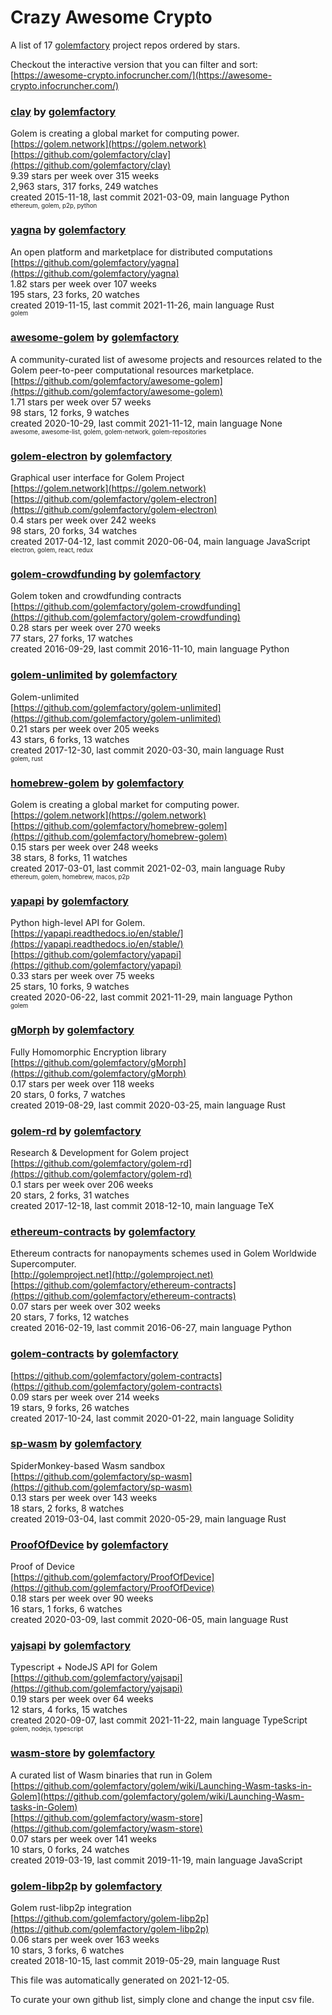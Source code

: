 # Crazy Awesome Crypto
A list of 17 [golemfactory](https://github.com/golemfactory) project repos ordered by stars.  

Checkout the interactive version that you can filter and sort: 
[https://awesome-crypto.infocruncher.com/](https://awesome-crypto.infocruncher.com/)  


### [clay](https://github.com/golemfactory/clay) by [golemfactory](https://github.com/golemfactory)  
Golem is creating a global market for computing power.  
[https://golem.network](https://golem.network)  
[https://github.com/golemfactory/clay](https://github.com/golemfactory/clay)  
9.39 stars per week over 315 weeks  
2,963 stars, 317 forks, 249 watches  
created 2015-11-18, last commit 2021-03-09, main language Python  
<sub><sup>ethereum, golem, p2p, python</sup></sub>


### [yagna](https://github.com/golemfactory/yagna) by [golemfactory](https://github.com/golemfactory)  
An open platform and marketplace for distributed computations  
[https://github.com/golemfactory/yagna](https://github.com/golemfactory/yagna)  
1.82 stars per week over 107 weeks  
195 stars, 23 forks, 20 watches  
created 2019-11-15, last commit 2021-11-26, main language Rust  
<sub><sup>golem</sup></sub>


### [awesome-golem](https://github.com/golemfactory/awesome-golem) by [golemfactory](https://github.com/golemfactory)  
A community-curated list of awesome projects and resources related to the Golem peer-to-peer computational resources marketplace.  
[https://github.com/golemfactory/awesome-golem](https://github.com/golemfactory/awesome-golem)  
1.71 stars per week over 57 weeks  
98 stars, 12 forks, 9 watches  
created 2020-10-29, last commit 2021-11-12, main language None  
<sub><sup>awesome, awesome-list, golem, golem-network, golem-repositories</sup></sub>


### [golem-electron](https://github.com/golemfactory/golem-electron) by [golemfactory](https://github.com/golemfactory)  
Graphical user interface for Golem Project  
[https://golem.network](https://golem.network)  
[https://github.com/golemfactory/golem-electron](https://github.com/golemfactory/golem-electron)  
0.4 stars per week over 242 weeks  
98 stars, 20 forks, 34 watches  
created 2017-04-12, last commit 2020-06-04, main language JavaScript  
<sub><sup>electron, golem, react, redux</sup></sub>


### [golem-crowdfunding](https://github.com/golemfactory/golem-crowdfunding) by [golemfactory](https://github.com/golemfactory)  
Golem token and crowdfunding contracts  
[https://github.com/golemfactory/golem-crowdfunding](https://github.com/golemfactory/golem-crowdfunding)  
0.28 stars per week over 270 weeks  
77 stars, 27 forks, 17 watches  
created 2016-09-29, last commit 2016-11-10, main language Python  


### [golem-unlimited](https://github.com/golemfactory/golem-unlimited) by [golemfactory](https://github.com/golemfactory)  
Golem-unlimited   
[https://github.com/golemfactory/golem-unlimited](https://github.com/golemfactory/golem-unlimited)  
0.21 stars per week over 205 weeks  
43 stars, 6 forks, 13 watches  
created 2017-12-30, last commit 2020-03-30, main language Rust  
<sub><sup>golem, rust</sup></sub>


### [homebrew-golem](https://github.com/golemfactory/homebrew-golem) by [golemfactory](https://github.com/golemfactory)  
Golem is creating a global market for computing power.  
[https://golem.network](https://golem.network)  
[https://github.com/golemfactory/homebrew-golem](https://github.com/golemfactory/homebrew-golem)  
0.15 stars per week over 248 weeks  
38 stars, 8 forks, 11 watches  
created 2017-03-01, last commit 2021-02-03, main language Ruby  
<sub><sup>ethereum, golem, homebrew, macos, p2p</sup></sub>


### [yapapi](https://github.com/golemfactory/yapapi) by [golemfactory](https://github.com/golemfactory)  
Python high-level API for Golem.  
[https://yapapi.readthedocs.io/en/stable/](https://yapapi.readthedocs.io/en/stable/)  
[https://github.com/golemfactory/yapapi](https://github.com/golemfactory/yapapi)  
0.33 stars per week over 75 weeks  
25 stars, 10 forks, 9 watches  
created 2020-06-22, last commit 2021-11-29, main language Python  
<sub><sup>golem</sup></sub>


### [gMorph](https://github.com/golemfactory/gMorph) by [golemfactory](https://github.com/golemfactory)  
Fully Homomorphic Encryption library  
[https://github.com/golemfactory/gMorph](https://github.com/golemfactory/gMorph)  
0.17 stars per week over 118 weeks  
20 stars, 0 forks, 7 watches  
created 2019-08-29, last commit 2020-03-25, main language Rust  


### [golem-rd](https://github.com/golemfactory/golem-rd) by [golemfactory](https://github.com/golemfactory)  
Research & Development for Golem project  
[https://github.com/golemfactory/golem-rd](https://github.com/golemfactory/golem-rd)  
0.1 stars per week over 206 weeks  
20 stars, 2 forks, 31 watches  
created 2017-12-18, last commit 2018-12-10, main language TeX  


### [ethereum-contracts](https://github.com/golemfactory/ethereum-contracts) by [golemfactory](https://github.com/golemfactory)  
Ethereum contracts for nanopayments schemes used in Golem Worldwide Supercomputer.  
[http://golemproject.net](http://golemproject.net)  
[https://github.com/golemfactory/ethereum-contracts](https://github.com/golemfactory/ethereum-contracts)  
0.07 stars per week over 302 weeks  
20 stars, 7 forks, 12 watches  
created 2016-02-19, last commit 2016-06-27, main language Python  


### [golem-contracts](https://github.com/golemfactory/golem-contracts) by [golemfactory](https://github.com/golemfactory)  
  
[https://github.com/golemfactory/golem-contracts](https://github.com/golemfactory/golem-contracts)  
0.09 stars per week over 214 weeks  
19 stars, 9 forks, 26 watches  
created 2017-10-24, last commit 2020-01-22, main language Solidity  


### [sp-wasm](https://github.com/golemfactory/sp-wasm) by [golemfactory](https://github.com/golemfactory)  
SpiderMonkey-based Wasm sandbox  
[https://github.com/golemfactory/sp-wasm](https://github.com/golemfactory/sp-wasm)  
0.13 stars per week over 143 weeks  
18 stars, 2 forks, 8 watches  
created 2019-03-04, last commit 2020-05-29, main language Rust  


### [ProofOfDevice](https://github.com/golemfactory/ProofOfDevice) by [golemfactory](https://github.com/golemfactory)  
Proof of Device  
[https://github.com/golemfactory/ProofOfDevice](https://github.com/golemfactory/ProofOfDevice)  
0.18 stars per week over 90 weeks  
16 stars, 1 forks, 6 watches  
created 2020-03-09, last commit 2020-06-05, main language Rust  


### [yajsapi](https://github.com/golemfactory/yajsapi) by [golemfactory](https://github.com/golemfactory)  
Typescript + NodeJS API for Golem  
[https://github.com/golemfactory/yajsapi](https://github.com/golemfactory/yajsapi)  
0.19 stars per week over 64 weeks  
12 stars, 4 forks, 15 watches  
created 2020-09-07, last commit 2021-11-22, main language TypeScript  
<sub><sup>golem, nodejs, typescript</sup></sub>


### [wasm-store](https://github.com/golemfactory/wasm-store) by [golemfactory](https://github.com/golemfactory)  
A curated list of Wasm binaries that run in Golem  
[https://github.com/golemfactory/golem/wiki/Launching-Wasm-tasks-in-Golem](https://github.com/golemfactory/golem/wiki/Launching-Wasm-tasks-in-Golem)  
[https://github.com/golemfactory/wasm-store](https://github.com/golemfactory/wasm-store)  
0.07 stars per week over 141 weeks  
10 stars, 0 forks, 24 watches  
created 2019-03-19, last commit 2019-11-19, main language JavaScript  


### [golem-libp2p](https://github.com/golemfactory/golem-libp2p) by [golemfactory](https://github.com/golemfactory)  
Golem rust-libp2p integration   
[https://github.com/golemfactory/golem-libp2p](https://github.com/golemfactory/golem-libp2p)  
0.06 stars per week over 163 weeks  
10 stars, 3 forks, 6 watches  
created 2018-10-15, last commit 2019-05-29, main language Rust  


This file was automatically generated on 2021-12-05.  

To curate your own github list, simply clone and change the input csv file.  